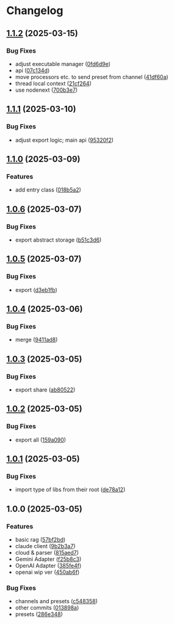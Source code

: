 # Changelog

## [1.1.2](https://github.com/ikechan8370/node-chaite/compare/v1.1.1...v1.1.2) (2025-03-15)


### Bug Fixes

* adjust executable manager ([0fd6d9e](https://github.com/ikechan8370/node-chaite/commit/0fd6d9ecc16293b649babd008d7a293c1a8a1fd1))
* api ([07c134d](https://github.com/ikechan8370/node-chaite/commit/07c134d907dfccbcf0d6e90363d55996bff3bf13))
* move processors etc. to send preset from channel ([41df60a](https://github.com/ikechan8370/node-chaite/commit/41df60a99d5708618c89e0cb148f4308179a4f5a))
* thread local context ([21cf264](https://github.com/ikechan8370/node-chaite/commit/21cf2643a7e710adff6cade4160804171729372d))
* use nodenext ([700b3e7](https://github.com/ikechan8370/node-chaite/commit/700b3e77f4dfef0cfe617d4937c5fb84bccc1d37))

## [1.1.1](https://github.com/ikechan8370/node-chaite/compare/v1.1.0...v1.1.1) (2025-03-10)


### Bug Fixes

* adjust export logic; main api ([95320f2](https://github.com/ikechan8370/node-chaite/commit/95320f26769079efd21ff703b3909ece028053d5))

## [1.1.0](https://github.com/ikechan8370/node-chaite/compare/v1.0.6...v1.1.0) (2025-03-09)


### Features

* add entry class ([018b5a2](https://github.com/ikechan8370/node-chaite/commit/018b5a2c40fde327dfe5f29fc6073c7bd7f49502))

## [1.0.6](https://github.com/ikechan8370/node-chaite/compare/v1.0.5...v1.0.6) (2025-03-07)


### Bug Fixes

* export abstract storage ([b51c3d6](https://github.com/ikechan8370/node-chaite/commit/b51c3d657201a6cbd551dcef123436bd93eab862))

## [1.0.5](https://github.com/ikechan8370/node-chaite/compare/v1.0.4...v1.0.5) (2025-03-07)


### Bug Fixes

* export ([d3eb1fb](https://github.com/ikechan8370/node-chaite/commit/d3eb1fb3b7796423b4142bce4d3812f6f8d4d2bc))

## [1.0.4](https://github.com/ikechan8370/node-chaite/compare/v1.0.3...v1.0.4) (2025-03-06)


### Bug Fixes

* merge ([9411ad8](https://github.com/ikechan8370/node-chaite/commit/9411ad8c95d0e8c583c27bbbce03e04e61a0b388))

## [1.0.3](https://github.com/ikechan8370/node-chaite/compare/v1.0.2...v1.0.3) (2025-03-05)


### Bug Fixes

* export share ([ab80522](https://github.com/ikechan8370/node-chaite/commit/ab80522c2bdfec1f567091e3154e81bee15ce767))

## [1.0.2](https://github.com/ikechan8370/node-chaite/compare/v1.0.1...v1.0.2) (2025-03-05)


### Bug Fixes

* export all ([159a090](https://github.com/ikechan8370/node-chaite/commit/159a0909b3f2ab8274bc275adb7234aecfb9d2be))

## [1.0.1](https://github.com/ikechan8370/node-chaite/compare/v1.0.0...v1.0.1) (2025-03-05)


### Bug Fixes

* import type of libs from their root ([de78a12](https://github.com/ikechan8370/node-chaite/commit/de78a12c0cf82e37ede5d5495790c1b5fb0e205b))

## 1.0.0 (2025-03-05)


### Features

* basic rag ([57bf2bd](https://github.com/ikechan8370/node-chaite/commit/57bf2bd171dfa64c94dca227645590a5643fb753))
* claude client ([9b2b3a7](https://github.com/ikechan8370/node-chaite/commit/9b2b3a70ac023fee33bf16f711ddde6f05cdcaf6))
* cloud & parser ([815aed7](https://github.com/ikechan8370/node-chaite/commit/815aed7da57d12ce5a632b0599e9b8a211db67ac))
* Gemini Adapter ([f25b8c3](https://github.com/ikechan8370/node-chaite/commit/f25b8c3a7146bf55bfc2db0ca8e17145e0483c8f))
* OpenAI Adapter ([385fe4f](https://github.com/ikechan8370/node-chaite/commit/385fe4fd4c1ce0d83d1fe26b59f29e5d73959bb8))
* openai wip ver ([450ab6f](https://github.com/ikechan8370/node-chaite/commit/450ab6fdee393ed5f5c5d4111e8821e27925c1b1))


### Bug Fixes

* channels and presets ([c548358](https://github.com/ikechan8370/node-chaite/commit/c548358c7a3b845792e3ec8684fefd891847079e))
* other commits ([013898a](https://github.com/ikechan8370/node-chaite/commit/013898a6549318689334db0282c09cf65dd1ba9b))
* presets ([286e348](https://github.com/ikechan8370/node-chaite/commit/286e34819a156ee32d78b8d020ee73d75310beca))
